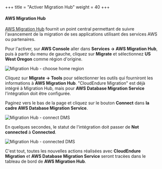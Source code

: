 +++
title = "Activer Migration Hub"
weight = 40
+++

#### AWS Migration Hub

<a href="https://aws.amazon.com/migration-hub/" target="_blank">AWS Migration Hub</a> fournit un point central permettant de suivre l'avancement de la migration de ses applications utilisant des services AWS ou partenaires. 

Pour l'activer, sur **AWS Console** aller dans **Services -> AWS Migration Hub**, puis à partir du menu de gauche, cliquez sur **Migrate** et sélectionnez **US West Oregon** comme région d'origine.

![Migration Hub - choose home region](/intro/migration-hub-choose-home-region.png)

Cliquez sur **Migrate -> Tools** pour sélectionner les outils qui fourniront les informations à **AWS Migration Hub**. "CloudEndure Migration" est déjà intégré à Migration Hub, mais pour **AWS Database Migration Service** l'intégration doit être configurée.

Paginez vers le bas de la page et cliquez sur le bouton **Connect** dans **la cadre AWS Database Migration Service**.

![Migration Hub - connect DMS](/intro/migration-hub-connect-dms.png)

En quelques secondes, le statut de l'intégration doit passer de **Not connected** à **Connected**.

![Migration Hub - connected DMS](/intro/migration-hub-connect-dms-connected.png)

C'est tout, toutes les nouvelles actions réalisées avec **CloudEndure Migration** et **AWS Database Migration Service** seront tracèes dans le tableau de bord de **AWS Migration Hub**.
